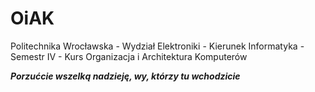 # OiAK
Politechnika Wrocławska - Wydział Elektroniki - Kierunek Informatyka - Semestr IV - Kurs Organizacja i Architektura Komputerów

**_Porzućcie wszelką nadzieję, wy, którzy tu wchodzicie_**
